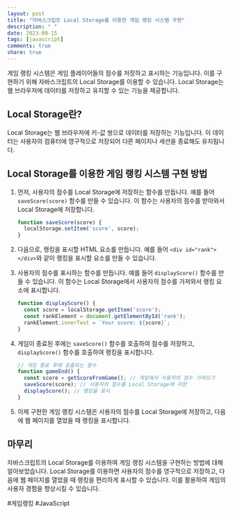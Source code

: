 ```yaml
---
layout: post
title: "자바스크립트 Local Storage를 이용한 게임 랭킹 시스템 구현"
description: " "
date: 2023-09-15
tags: [javascript]
comments: true
share: true
---
```


게임 랭킹 시스템은 게임 플레이어들의 점수를 저장하고 표시하는 기능입니다. 이를 구현하기 위해 자바스크립트의 Local Storage를 이용할 수 있습니다. Local Storage는 웹 브라우저에 데이터를 저장하고 유지할 수 있는 기능을 제공합니다.

## Local Storage란?

Local Storage는 웹 브라우저에 키-값 쌍으로 데이터를 저장하는 기능입니다. 이 데이터는 사용자의 컴퓨터에 영구적으로 저장되어 다른 페이지나 세션을 종료해도 유지됩니다.

## Local Storage를 이용한 게임 랭킹 시스템 구현 방법

1. 먼저, 사용자의 점수를 Local Storage에 저장하는 함수를 만듭니다. 예를 들어 `saveScore(score)` 함수를 만들 수 있습니다. 이 함수는 사용자의 점수를 받아와서 Local Storage에 저장합니다.

   ```javascript
   function saveScore(score) {
     localStorage.setItem('score', score);
   }
   ```

2. 다음으로, 랭킹을 표시할 HTML 요소를 만듭니다. 예를 들어 `<div id="rank"></div>`와 같이 랭킹을 표시할 요소를 만들 수 있습니다.

3. 사용자의 점수를 표시하는 함수를 만듭니다. 예를 들어 `displayScore()` 함수를 만들 수 있습니다. 이 함수는 Local Storage에서 사용자의 점수를 가져와서 랭킹 요소에 표시합니다.

   ```javascript
   function displayScore() {
     const score = localStorage.getItem('score');
     const rankElement = document.getElementById('rank');
     rankElement.innerText = `Your score: ${score}`;
   }
   ```

4. 게임이 종료된 후에는 `saveScore()` 함수를 호출하여 점수를 저장하고, `displayScore()` 함수를 호출하여 랭킹을 표시합니다.

   ```javascript
   // 게임 종료 후에 호출되는 함수
   function gameEnd() {
     const score = getScoreFromGame(); // 게임에서 사용자의 점수 가져오기
     saveScore(score); // 사용자의 점수를 Local Storage에 저장
     displayScore(); // 랭킹을 표시
   }
   ```

5. 이제 구현한 게임 랭킹 시스템은 사용자의 점수를 Local Storage에 저장하고, 다음에 웹 페이지를 열었을 때 랭킹을 표시합니다.

## 마무리

자바스크립트의 Local Storage를 이용하여 게임 랭킹 시스템을 구현하는 방법에 대해 알아보았습니다. Local Storage를 이용하면 사용자의 점수를 영구적으로 저장하고, 다음에 웹 페이지를 열었을 때 랭킹을 편리하게 표시할 수 있습니다. 이를 활용하여 게임의 사용자 경험을 향상시킬 수 있습니다.

#게임랭킹 #JavaScript